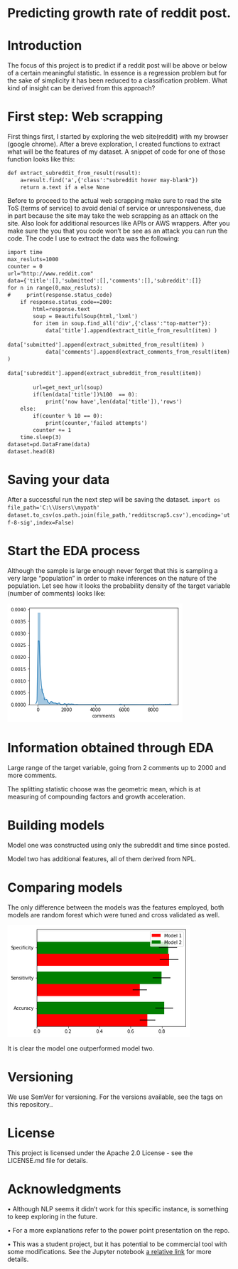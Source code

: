 # Predicting growth rate of reddit post.

# Introduction

The focus of this project is to predict if a reddit post will be above or below of a certain meaningful statistic. In essence is a regression problem but for the sake of simplicity it has been reduced to a classification problem. What kind of insight can be derived from this approach?

# First step: Web scrapping
First things first, I started by exploring the web site(reddit) with my browser (google chrome). After a breve exploration, I created functions to extract what will be the features of my dataset. A snippet of code for one of those function looks like this:
```
def extract_subreddit_from_result(result):
    a=result.find('a',{'class':"subreddit hover may-blank"})
    return a.text if a else None
```
Before to proceed to the actual web scrapping make sure to read the site ToS (terms of service) to avoid denial of service or unresponsiveness, due in part because the site may take the web scrapping as an attack on the site. Also look for additional resources like APIs or AWS wrappers. After you make sure the you that you code won’t be see as an attack you can run the code. The code I use to extract the data was the following:
```
import time
max_resluts=1000
counter = 0
url="http://www.reddit.com"
data={'title':[],'submitted':[],'comments':[],'subreddit':[]}
for n in range(0,max_resluts):
#     print(response.status_code)
    if response.status_code==200:    
        html=response.text
        soup = BeautifulSoup(html,'lxml')        
        for item in soup.find_all('div',{'class':"top-matter"}):
            data['title'].append(extract_title_from_result(item) )
            data['submitted'].append(extract_submitted_from_result(item) )
            data['comments'].append(extract_comments_from_result(item) )
            data['subreddit'].append(extract_subreddit_from_result(item))
        
        url=get_next_url(soup)
        if(len(data['title'])%100  == 0):
            print('now have',len(data['title']),'rows')
    else:
        if(counter % 10 == 0):
            print(counter,'failed attempts')
        counter += 1
    time.sleep(3)
dataset=pd.DataFrame(data)
dataset.head(8) 
```
# Saving your data
After a successful run the next step will be saving the dataset.                                                                                                                                                                                                                                   ```
import os                                                                       
file_path='C:\\Users\\mypath'   
dataset.to_csv(os.path.join(file_path,'redditscrap5.csv'),encoding='utf-8-sig',index=False)                                                                     ```

# Start the EDA process

Although the sample is large enough never forget that this is sampling a very large “population” in order to make inferences on the nature of the population. Let see how it looks the probability density of the target variable (number of comments) looks like:

![proj3hist.png](proj3hist.png)

# Information obtained through EDA

Large range of the target variable, going from 2 comments up to 2000 and more comments. 

The splitting statistic choose was the geometric mean, which is at measuring of compounding factors and growth acceleration.

# Building models 
Model one was constructed using only the subreddit and time since posted.

Model two has additional features, all of them derived from NPL.

# Comparing models
The only difference between the models was the features employed, both models are random forest which were tuned and cross validated as well.

![barmodels.png](barmodels.png)

It is clear the model one outperformed model two.

# Versioning

We use SemVer for versioning. For the versions available, see the tags on this repository..

# License

This project is licensed under the Apache 2.0 License - see the LICENSE.md file for details.

# Acknowledgments
•	Although NLP seems it didn’t work for this specific instance, is something to keep exploring in the future.

•	For a more explanations refer to the power point presentation on the repo.

•	This was a student project, but it has potential to be commercial tool with some modifications. See the Jupyter notebook   [a relative link](reddit_post_growth_project.ipynb) for more details.


